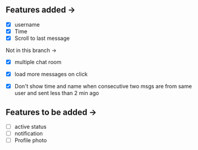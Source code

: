 ## Features added ->
- [x] username
- [x] Time
- [x] Scroll to last message

Not in this branch ->
- [x] multiple chat room
- [x] load more messages on click
- [x] Don't show time and name when consecutive two msgs are from same user and sent less than 2 min ago


## Features to be added ->
- [ ] active status
- [ ] notification
- [ ] Profile photo